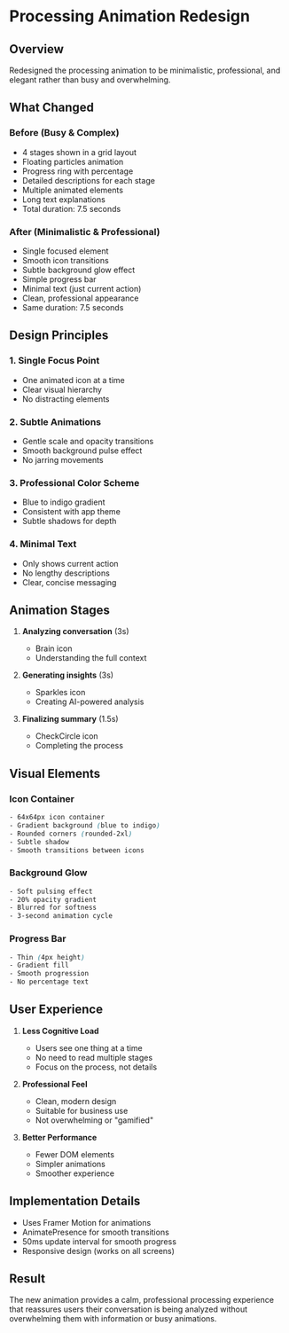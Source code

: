 # Processing Animation Redesign

## Overview
Redesigned the processing animation to be minimalistic, professional, and elegant rather than busy and overwhelming.

## What Changed

### Before (Busy & Complex)
- 4 stages shown in a grid layout
- Floating particles animation
- Progress ring with percentage
- Detailed descriptions for each stage
- Multiple animated elements
- Long text explanations
- Total duration: 7.5 seconds

### After (Minimalistic & Professional)
- Single focused element
- Smooth icon transitions
- Subtle background glow effect
- Simple progress bar
- Minimal text (just current action)
- Clean, professional appearance
- Same duration: 7.5 seconds

## Design Principles

### 1. **Single Focus Point**
- One animated icon at a time
- Clear visual hierarchy
- No distracting elements

### 2. **Subtle Animations**
- Gentle scale and opacity transitions
- Smooth background pulse effect
- No jarring movements

### 3. **Professional Color Scheme**
- Blue to indigo gradient
- Consistent with app theme
- Subtle shadows for depth

### 4. **Minimal Text**
- Only shows current action
- No lengthy descriptions
- Clear, concise messaging

## Animation Stages

1. **Analyzing conversation** (3s)
   - Brain icon
   - Understanding the full context

2. **Generating insights** (3s)
   - Sparkles icon
   - Creating AI-powered analysis

3. **Finalizing summary** (1.5s)
   - CheckCircle icon
   - Completing the process

## Visual Elements

### Icon Container
```css
- 64x64px icon container
- Gradient background (blue to indigo)
- Rounded corners (rounded-2xl)
- Subtle shadow
- Smooth transitions between icons
```

### Background Glow
```css
- Soft pulsing effect
- 20% opacity gradient
- Blurred for softness
- 3-second animation cycle
```

### Progress Bar
```css
- Thin (4px height)
- Gradient fill
- Smooth progression
- No percentage text
```

## User Experience

1. **Less Cognitive Load**
   - Users see one thing at a time
   - No need to read multiple stages
   - Focus on the process, not details

2. **Professional Feel**
   - Clean, modern design
   - Suitable for business use
   - Not overwhelming or "gamified"

3. **Better Performance**
   - Fewer DOM elements
   - Simpler animations
   - Smoother experience

## Implementation Details

- Uses Framer Motion for animations
- AnimatePresence for smooth transitions
- 50ms update interval for smooth progress
- Responsive design (works on all screens)

## Result

The new animation provides a calm, professional processing experience that reassures users their conversation is being analyzed without overwhelming them with information or busy animations.